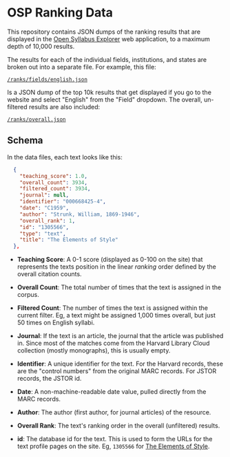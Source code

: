 
# OSP Ranking Data

This repository contains JSON dumps of the ranking results that are displayed in the [Open Syllabus Explorer](http://explorer.opensyllabusproject.org/) web application, to a maximum depth of 10,000 results.

The results for each of the individual fields, institutions, and states are broken out into a separate file. For example, this file:

[`/ranks/fields/english.json`](https://github.com/davidmcclure/osp-ranking-data/blob/master/ranks/fields/english.json)

Is a JSON dump of the top 10k results that get displayed if you go to the website and select "English" from the "Field" dropdown. The overall, un-filtered results are also included:

[`/ranks/overall.json`](https://github.com/davidmcclure/osp-ranking-data/blob/master/ranks/overall.json)

## Schema

In the data files, each text looks like this:

```json
  {
    "teaching_score": 1.0,
    "overall_count": 3934,
    "filtered_count": 3934,
    "journal": null,
    "identifier": "000668425-4",
    "date": "C1959",
    "author": "Strunk, William, 1869-1946",
    "overall_rank": 1,
    "id": "1305566",
    "type": "text",
    "title": "The Elements of Style"
  },
```

- **Teaching Score**: A 0-1 score (displayed as 0-100 on the site) that represents the texts position in the linear _ranking_ order defined by the overall citation counts.

- **Overall Count**: The total number of times that the text is assigned in the corpus.

- **Filtered Count**: The number of times the text is assigned within the current filter. Eg, a text might be assigned 1,000 times overall, but just 50 times on English syllabi.

- **Journal**: If the text is an article, the journal that the article was published in. Since most of the matches come from the Harvard Library Cloud collection (mostly monographs), this is usually empty.

- **Identifier**: A unique identifier for the text. For the Harvard records, these are the "control numbers" from the original MARC records. For JSTOR records, the JSTOR id.

- **Date**: A non-machine-readable date value, pulled directly from the MARC records.

- **Author**: The author (first author, for journal articles) of the resource.

- **Overall Rank**: The text's ranking order in the overall (unfiltered) results.

- **id**: The database id for the text. This is used to form the URLs for the text profile pages on the site. Eg, `1305566` for [The Elements of Style](http://explorer.opensyllabusproject.org/text/1305566).

